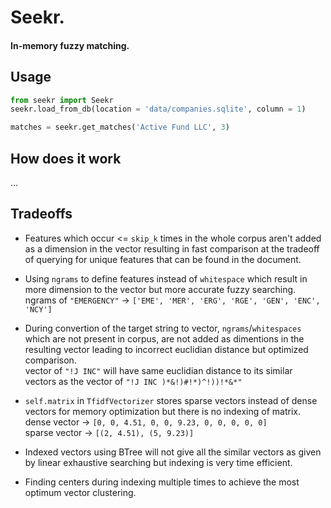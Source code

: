 # Seekr.

#### In-memory fuzzy matching.

## Usage 
```python
from seekr import Seekr
seekr.load_from_db(location = 'data/companies.sqlite', column = 1)

matches = seekr.get_matches('Active Fund LLC', 3)
```

## How does it work
...


## Tradeoffs

<!-- - Using dense matrix instead of sparse matrix for easy indexing and calculation of dot product and euclidian distance between two vectors.\
dense vector -> `[0, 0, 4.51, 0, 0, 9.23, 0, 0, 0, 0, 0]`\
sparse vector -> `[(2, 4.51), (5, 9.23)]` -->

- Features which occur <= `skip_k` times in the whole corpus aren't added as a dimension in the vector resulting in fast comparison at the tradeoff of querying for unique features that can be found in the document.

- Using `ngrams` to define features instead of `whitespace` which result in more dimension to the vector but more accurate fuzzy searching.\
ngrams of `"EMERGENCY"` -> `['EME', 'MER', 'ERG', 'RGE', 'GEN', 'ENC', 'NCY']`

- During convertion of the target string to vector, `ngrams`/`whitespaces` which are not present in corpus, are not added as dimentions in the resulting vector leading to incorrect euclidian distance but optimized comparison.\
vector of `"!J INC"` will have same euclidian distance to its similar vectors as the vector of `"!J INC )*&!)#!*)^!))!*&*"` 

- `self.matrix` in `TfidfVectorizer` stores sparse vectors instead of dense vectors for memory optimization but there is no indexing of matrix.\
dense vector -> `[0, 0, 4.51, 0, 0, 9.23, 0, 0, 0, 0, 0]`\
sparse vector -> `[(2, 4.51), (5, 9.23)]`

- Indexed vectors using BTree will not give all the similar vectors as given by linear exhaustive searching but indexing is very time efficient.

- Finding centers during indexing multiple times to achieve the most optimum vector clustering.
